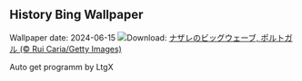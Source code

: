 ## History Bing Wallpaper
Wallpaper date: 2024-06-15
![](https://www.bing.com/th?id=OHR.NazareWave_JA-JP0665828544_UHD.jpg&w=1000)Download: [ナザレのビッグウェーブ, ポルトガル (© Rui Caria/Getty Images)](https://www.bing.com/th?id=OHR.NazareWave_JA-JP0665828544_UHD.jpg)

Auto get programm by LtgX
